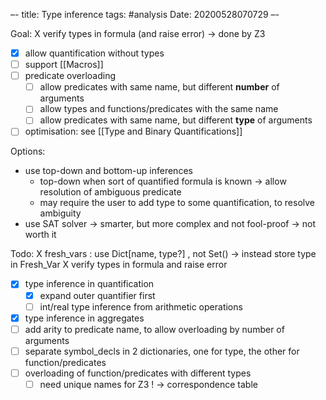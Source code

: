 –-
title: Type inference
tags: #analysis
Date: 20200528070729
–-

Goal:
X verify types in formula (and raise error) → done by Z3
- [x] allow quantification without types
- [ ] support [[Macros]]
- [ ] predicate overloading
    - [ ] allow predicates with same name, but different **number** of arguments
    - [ ] allow types and functions/predicates with the same name
    - [ ] allow predicates with same name, but different **type** of arguments
- [ ] optimisation: see [[Type and Binary Quantifications]]

Options:
* use top-down and bottom-up inferences
    * top-down when sort of quantified formula is known → allow resolution of ambiguous predicate
    * may require the user to add type to some quantification, to resolve ambiguity
* use SAT solver → smarter, but more complex and not fool-proof → not worth it

Todo:
X fresh_vars : use Dict[name, type?] , not Set() → instead store type in Fresh_Var
X verify types in formula and raise error
- [x] type inference in quantification
    - [x] expand outer quantifier first
    - [ ] int/real type inference from arithmetic operations
- [x] type inference in aggregates
- [ ] add arity to predicate name, to allow overloading by number of arguments
- [ ] separate symbol_decls in 2 dictionaries, one for type, the other for function/predicates
- [ ] overloading of function/predicates with different types
    - [ ] need unique names for Z3 ! → correspondence table
